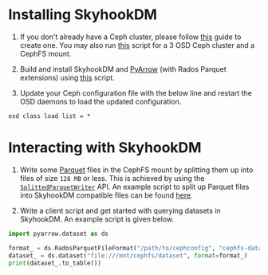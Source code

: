 <!---
  Licensed to the Apache Software Foundation (ASF) under one
  or more contributor license agreements.  See the NOTICE file
  distributed with this work for additional information
  regarding copyright ownership.  The ASF licenses this file
  to you under the Apache License, Version 2.0 (the
  "License"); you may not use this file except in compliance
  with the License.  You may obtain a copy of the License at

    http://www.apache.org/licenses/LICENSE-2.0

  Unless required by applicable law or agreed to in writing,
  software distributed under the License is distributed on an
  "AS IS" BASIS, WITHOUT WARRANTIES OR CONDITIONS OF ANY
  KIND, either express or implied.  See the License for the
  specific language governing permissions and limitations
  under the License.
-->

# Installing SkyhookDM

1. If you don't already have a Ceph cluster, please follow [this](https://blog.risingstack.com/ceph-storage-deployment-vm/) guide to create one. You may also run [this](../scripts/deploy_ceph.sh) script for a 3 OSD Ceph cluster and a CephFS mount.

2. Build and install SkyhookDM and [PyArrow](https://pypi.org/project/pyarrow/) (with Rados Parquet extensions) using [this](../scripts/deploy_skyhook.sh) script.

3. Update your Ceph configuration file with the below line and restart the OSD daemons to load the updated configuration.
```
osd class load list = *
```

# Interacting with SkyhookDM

1. Write some [Parquet](https://parquet.apache.org/) files in the CephFS mount by splitting them up into files of size `128 MB` or less. This is achieved by using the [`SplittedParquetWriter`](../../../../../../python/pyarrow/rados.py) API. An example script to split up Parquet files into SkyhookDM compatible files can be found [here](../scripts/splitter.py).

2. Write a client script and get started with querying datasets in SkyhookDM. An example script is given below.
```python
import pyarrow.dataset as ds

format_ = ds.RadosParquetFileFormat("/path/to/cephconfig", "cephfs-data-pool-name")
dataset_ = ds.dataset("file:///mnt/cephfs/dataset", format=format_)
print(dataset_.to_table())
```
